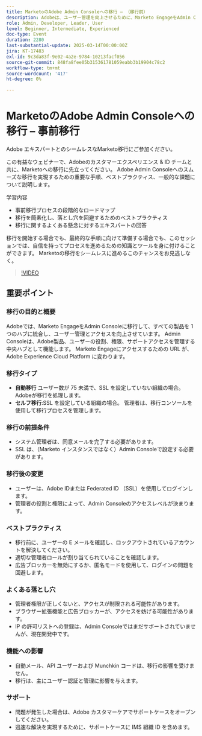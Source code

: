 ```yaml
---
title: MarketoのAdobe Admin Consoleへの移行 – （移行前）
description: Adobeは、ユーザー管理を向上させるために、Marketo EngageをAdmin Consoleに移行しています。 自動および自己移行のタイプ、前提条件、移行後の変更、ベストプラクティス、一般的な落とし穴、サポートについて説明します。 AdobeのExperience League web サイトでセッションの録画にアクセスします。
role: Admin, Developer, Leader, User
level: Beginner, Intermediate, Experienced
doc-type: Event
duration: 2280
last-substantial-update: 2025-03-14T00:00:00Z
jira: KT-17483
exl-id: 9c3da83f-9e02-4a2e-9784-10213facf056
source-git-commit: 848fa8fee05b315361781059eabb3b19904c78c2
workflow-type: tm+mt
source-wordcount: '417'
ht-degree: 0%

---
```


# MarketoのAdobe Admin Consoleへの移行 – 事前移行

Adobe エキスパートとのシームレスなMarketo移行にご参加ください。

この有益なウェビナーで、Adobeのカスタマーエクスペリエンス &amp; ID チームと共に、Marketoへの移行に先立ってください。 Adobe Admin Consoleへのスムーズな移行を実現するための重要な手順、ベストプラクティス、一般的な課題について説明します。

学習内容

* 事前移行プロセスの段階的なロードマップ
* 移行を簡素化し、落とし穴を回避するためのベストプラクティス
* 移行に関するよくある懸念に対するエキスパートの回答

移行を開始する場合でも、最終的な手順に向けて準備する場合でも、このセッションでは、自信を持ってプロセスを進めるための知識とツールを身に付けることができます。 Marketoの移行をシームレスに進めるこのチャンスをお見逃しなく。

>[!VIDEO](https://video.tv.adobe.com/v/3449712/?learn=on&enablevpops)

## 重要ポイント

### 移行の目的と概要

Adobeでは、Marketo EngageをAdmin Consoleに移行して、すべての製品を 1 つのハブに統合し、ユーザー管理とアクセスを向上させています。  Admin Consoleは、Adobe製品、ユーザーの役割、権限、サポートアクセスを管理する中央ハブとして機能します。 Marketo Engageにアクセスするための URL が、Adobe Experience Cloud Platform に変わります。

### 移行タイプ

* **自動移行** ユーザー数が 75 未満で、SSL を設定していない組織の場合。 Adobeが移行を処理します。
* **セルフ移行**:SSL を設定している組織の場合。 管理者は、移行コンソールを使用して移行プロセスを管理します。

### 移行の前提条件

* システム管理者は、同意メールを完了する必要があります。
* SSL は、（Marketo インスタンスではなく）Admin Consoleで設定する必要があります。

### 移行後の変更

* ユーザーは、Adobe IDまたは Federated ID （SSL）を使用してログインします。
* 管理者の役割と権限によって、Admin Consoleのアクセスレベルが決まります。

### ベストプラクティス

* 移行前に、ユーザーの E メールを確認し、ロックアウトされているアカウントを解決してください。
* 適切な管理者ロールが割り当てられていることを確認します。
* 広告ブロッカーを無効にするか、匿名モードを使用して、ログインの問題を回避します。

### よくある落とし穴

* 管理者権限が正しくないと、アクセスが制限される可能性があります。
* ブラウザー拡張機能と広告ブロッカーが、アクセスを妨げる可能性があります。
* IP の許可リストへの登録は、Admin Consoleではまだサポートされていませんが、現在開発中です。

### 機能への影響

* 自動メール、API ユーザーおよび Munchkin コードは、移行の影響を受けません。
* 移行は、主にユーザー認証と管理に影響を与えます。

### サポート

* 問題が発生した場合は、Adobe カスタマーケアでサポートケースをオープンしてください。
* 迅速な解決を実現するために、サポートケースに IMS 組織 ID を含めます。
